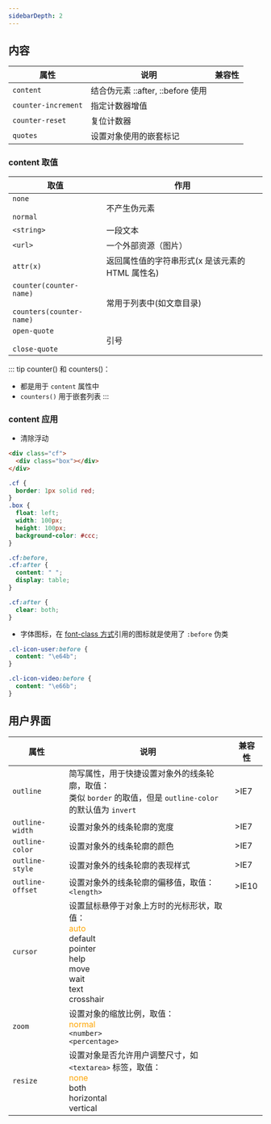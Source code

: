 ```yaml
---
sidebarDepth: 2
---
```


## 内容

属性|说明|兼容性
-|-|-
`content`|结合伪元素 ::after, ::before 使用|
`counter-increment`|指定计数器增值|
`counter-reset`|复位计数器|
`quotes`|设置对象使用的嵌套标记|



### content 取值

|取值|作用|
|-|-|
|`none`<br><br>`normal`|不产生伪元素|
|`<string>`|一段文本|
|`<url>`|一个外部资源（图片）|
|`attr(x)`|返回属性值的字符串形式(x 是该元素的 HTML 属性名)|
|`counter(counter-name)`<br><br>`counters(counter-name)`|常用于列表中(如文章目录)
|`open-quote`<br><br>`close-quote`|引号|


::: tip counter() 和 counters()：
+ 都是用于 `content` 属性中
+ `counters()` 用于嵌套列表
:::


### content 应用

+ 清除浮动
```html
<div class="cf">
  <div class="box"></div>
</div>
```
```css
.cf {
  border: 1px solid red;
}
.box {
  float: left;
  width: 100px;
  height: 100px;
  background-color: #ccc;
}

.cf:before,
.cf:after {
  content: " ";
  display: table;
}

.cf:after {
  clear: both;
}
```

+ 字体图标，在 [font-class 方式](/front-end/vue/tips/iconfont.html)引用的图标就是使用了 `:before` 伪类
```css
.cl-icon-user:before {
  content: "\e64b";
}

.cl-icon-video:before {
  content: "\e66b";
}
```





## 用户界面

属性|说明|兼容性
-|-|-
`outline`|简写属性，用于快捷设置对象外的线条轮廓，取值：<br>类似 `border` 的取值，但是 `outline-color` 的默认值为 `invert`|>IE7
`outline-width`|设置对象外的线条轮廓的宽度|>IE7
`outline-color`|设置对象外的线条轮廓的颜色|>IE7
`outline-style`|设置对象外的线条轮廓的表现样式|>IE7
`outline-offset`|设置对象外的线条轮廓的偏移值，取值：<br>`<length>`|>IE10
`cursor`|设置鼠标悬停于对象上方时的光标形状，取值：<br><font color="orange">auto</font><br>default<br>pointer<br>help<br>move<br>wait<br>text<br>crosshair|
`zoom`|设置对象的缩放比例，取值：<br><font color="orange">normal</font><br>`<number>`<br>`<percentage>`|
`resize`|设置对象是否允许用户调整尺寸，如 `<textarea>` 标签，取值：<br><font color="orange">none</font><br>both<br>horizontal<br>vertical|

